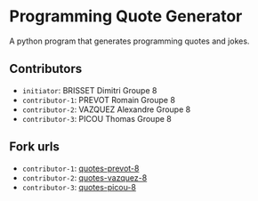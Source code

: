 # Programming Quote Generator

A python program that generates programming quotes and jokes.

## Contributors
- `initiator`: BRISSET Dimitri Groupe 8
- `contributor-1`: PREVOT Romain Groupe 8
- `contributor-2`: VAZQUEZ Alexandre Groupe 8
- `contributor-3`: PICOU Thomas Groupe 8

## Fork urls
- `contributor-1`: [quotes-prevot-8](https://github.com/Asimoov123/quotes-prevot-8.git)
- `contributor-2`: [quotes-vazquez-8](https://github.com/AlexVzq7/quotes-vazquez-8.git)
- `contributor-3`: [quotes-picou-8](https://github.com/thmspi/quotes-picou-8)